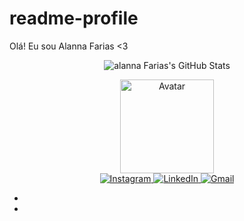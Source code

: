 # readme-profile
Olá! Eu sou Alanna Farias <3
<p align="center">
  <img src="" alt="alanna Farias's GitHub Stats" />
</p>
<div align="center">
  <a href="https://ibb.co/YXvpH4W">
    <img src="" alt="Avatar" height="150" width="150" />
  </a>
</div>
<div align="center"> 
  <a href="https://www.instagram.com/alannaafarias/" target="_blank">
    <img src="https://img.shields.io/badge/-Instagram-%23E4405F?style=for-the-badge&logo=instagram&logoColor=white" alt="Instagram" />
  </a>
  <a href="https://www.linkedin.com/in/alanna-farias-/" target="_blank">
    <img src="https://img.shields.io/badge/-LinkedIn-%230077B5?style=for-the-badge&logo=linkedin&logoColor=white" alt="LinkedIn" />
  </a>
  <a href="mailto:alannaafarias@gmail.com">
    <img src="https://img.shields.io/badge/-Gmail-%23333?style=for-the-badge&logo=gmail&logoColor=white" alt="Gmail" />
  </a>
</div>



- 

- 
